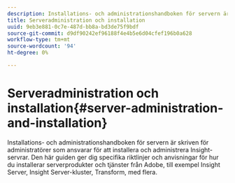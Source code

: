 ```yaml
---
description: Installations- och administrationshandboken för servern är skriven för administratörer som ansvarar för att installera och administrera Insight-servrar. Den här guiden ger dig specifika riktlinjer och anvisningar för hur du installerar serverprodukter och tjänster från Adobe, till exempel Insight Server, Insight Server-kluster, Transform, med flera.
title: Serveradministration och installation
uuid: 9eb3e881-0c7e-487d-bb8a-bd3de75f9bdf
source-git-commit: d9df90242ef96188f4e4b5e6d04cfef196b0a628
workflow-type: tm+mt
source-wordcount: '94'
ht-degree: 0%

---
```



# Serveradministration och installation{#server-administration-and-installation}

Installations- och administrationshandboken för servern är skriven för administratörer som ansvarar för att installera och administrera Insight-servrar. Den här guiden ger dig specifika riktlinjer och anvisningar för hur du installerar serverprodukter och tjänster från Adobe, till exempel Insight Server, Insight Server-kluster, Transform, med flera.

